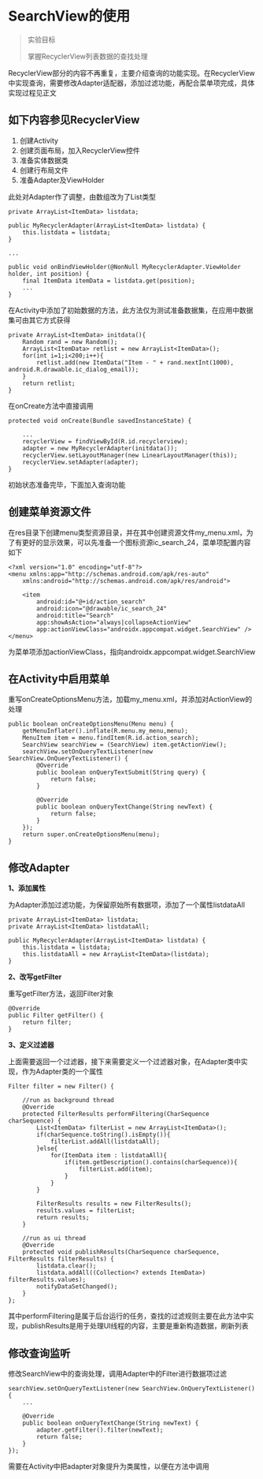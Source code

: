 # SearchView的使用

> 实验目标
>
> 掌握RecyclerView列表数据的查找处理

RecyclerView部分的内容不再重复，主要介绍查询的功能实现。在RecyclerView中实现查询，需要修改Adapter适配器，添加过滤功能，再配合菜单项完成，具体实现过程见正文


## 如下内容参见RecyclerView
1. 创建Activity
2. 创建页面布局，加入RecyclerView控件
3. 准备实体数据类
4. 创建行布局文件
5. 准备Adapter及ViewHolder

此处对Adapter作了调整，由数组改为了List类型
```
private ArrayList<ItemData> listdata;

public MyRecyclerAdapter(ArrayList<ItemData> listdata) {
    this.listdata = listdata;
}

...

public void onBindViewHolder(@NonNull MyRecyclerAdapter.ViewHolder holder, int position) {
    final ItemData itemData = listdata.get(position);
    ...
}
```

在Activity中添加了初始数据的方法，此方法仅为测试准备数据集，在应用中数据集可由其它方式获得
```
private ArrayList<ItemData> initdata(){
    Random rand = new Random();
    ArrayList<ItemData> retlist = new ArrayList<ItemData>();
    for(int i=1;i<200;i++){
        retlist.add(new ItemData("Item - " + rand.nextInt(1000), android.R.drawable.ic_dialog_email));
    }
    return retlist;
}
```

在onCreate方法中直接调用
```
protected void onCreate(Bundle savedInstanceState) {

    ...
    recyclerView = findViewById(R.id.recyclerview);
    adapter = new MyRecyclerAdapter(initdata());
    recyclerView.setLayoutManager(new LinearLayoutManager(this));
    recyclerView.setAdapter(adapter);
}
```

初始状态准备完毕，下面加入查询功能

## 创建菜单资源文件

在res目录下创建menu类型资源目录，并在其中创建资源文件my_menu.xml，为了有更好的显示效果，可以先准备一个图标资源ic_search_24，菜单项配置内容如下
```
<?xml version="1.0" encoding="utf-8"?>
<menu xmlns:app="http://schemas.android.com/apk/res-auto"
    xmlns:android="http://schemas.android.com/apk/res/android">

    <item
        android:id="@+id/action_search"
        android:icon="@drawable/ic_search_24"
        android:title="Search"
        app:showAsAction="always|collapseActionView"
        app:actionViewClass="androidx.appcompat.widget.SearchView" />
</menu>
```
为菜单项添加actionViewClass，指向androidx.appcompat.widget.SearchView

## 在Activity中启用菜单

重写onCreateOptionsMenu方法，加载my_menu.xml，并添加对ActionView的处理
```
public boolean onCreateOptionsMenu(Menu menu) {
    getMenuInflater().inflate(R.menu.my_menu,menu);
    MenuItem item = menu.findItem(R.id.action_search);
    SearchView searchView = (SearchView) item.getActionView();
    searchView.setOnQueryTextListener(new SearchView.OnQueryTextListener() {
        @Override
        public boolean onQueryTextSubmit(String query) {
            return false;
        }

        @Override
        public boolean onQueryTextChange(String newText) {
            return false;
        }
    });
    return super.onCreateOptionsMenu(menu);
}
```

## 修改Adapter

**1、添加属性**

为Adapter添加过滤功能，为保留原始所有数据项，添加了一个属性listdataAll
```
private ArrayList<ItemData> listdata;
private ArrayList<ItemData> listdataAll;

public MyRecyclerAdapter(ArrayList<ItemData> listdata) {
    this.listdata = listdata;
    this.listdataAll = new ArrayList<ItemData>(listdata);
}
```

**2、改写getFilter**

重写getFilter方法，返回Filter对象
```
@Override
public Filter getFilter() {
    return filter;
}
```

**3、定义过滤器**

上面需要返回一个过滤器，接下来需要定义一个过滤器对象，在Adapter类中实现，作为Adapter类的一个属性
```
Filter filter = new Filter() {

    //run as background thread
    @Override
    protected FilterResults performFiltering(CharSequence charSequence) {
        List<ItemData> filterList = new ArrayList<ItemData>();
        if(charSequence.toString().isEmpty()){
            filterList.addAll(listdataAll);
        }else{
            for(ItemData item : listdataAll){
                if(item.getDescription().contains(charSequence)){
                    filterList.add(item);
                }
            }
        }

        FilterResults results = new FilterResults();
        results.values = filterList;
        return results;
    }

    //run as ui thread
    @Override
    protected void publishResults(CharSequence charSequence, FilterResults filterResults) {
        listdata.clear();
        listdata.addAll((Collection<? extends ItemData>) filterResults.values);
        notifyDataSetChanged();
    }
};
```
其中performFiltering是属于后台运行的任务，查找的过滤规则主要在此方法中实现，publishResults是用于处理UI线程的内容，主要是重新构造数据，刷新列表

## 修改查询监听

修改SearchView中的查询处理，调用Adapter中的Filter进行数据项过滤
```
searchView.setOnQueryTextListener(new SearchView.OnQueryTextListener() {
    ...

    @Override
    public boolean onQueryTextChange(String newText) {
        adapter.getFilter().filter(newText);
        return false;
    }
});
```

需要在Activity中把adapter对象提升为类属性，以便在方法中调用
